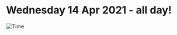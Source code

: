 # Wednesday 14 Apr 2021 - all day!
![Time](https://github.com/rich-ctm/today/workflows/Time/badge.svg)
